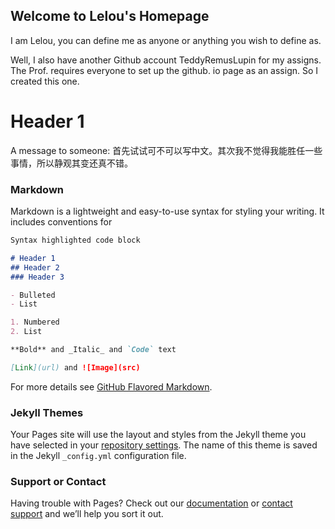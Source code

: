 ## Welcome to Lelou's Homepage

I am Lelou, you can define me as anyone or anything you wish to define as.

Well, I also have another Github account TeddyRemusLupin for my assigns. The Prof. requires everyone to set up the github. io page as an assign. So I created this one.

# Header 1 
A message to someone: 首先试试可不可以写中文。其次我不觉得我能胜任一些事情，所以静观其变还真不错。
### Markdown

Markdown is a lightweight and easy-to-use syntax for styling your writing. It includes conventions for

```markdown
Syntax highlighted code block

# Header 1
## Header 2
### Header 3

- Bulleted
- List

1. Numbered
2. List

**Bold** and _Italic_ and `Code` text

[Link](url) and ![Image](src)
```

For more details see [GitHub Flavored Markdown](https://guides.github.com/features/mastering-markdown/).

### Jekyll Themes

Your Pages site will use the layout and styles from the Jekyll theme you have selected in your [repository settings](https://github.com/lelouspike/lelouspike.github.io/settings). The name of this theme is saved in the Jekyll `_config.yml` configuration file.

### Support or Contact

Having trouble with Pages? Check out our [documentation](https://help.github.com/categories/github-pages-basics/) or [contact support](https://github.com/contact) and we’ll help you sort it out.
